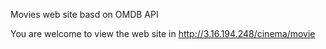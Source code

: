 Movies web site basd on OMDB API

You are welcome to view the web site in http://3.16.194.248/cinema/movie
